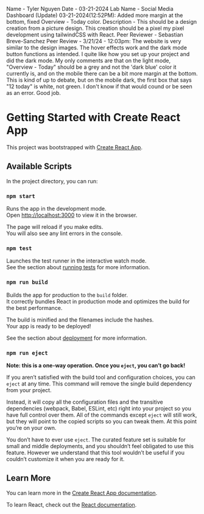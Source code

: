 Name - Tyler Nguyen
Date - 03-21-2024
Lab Name - Social Media Dashboard
(Update) 03-21-2024(12:52PM): Added more margin at the bottom, fixed Overview - Today color.
Description - This should be a design creation from a picture design. This creation should be a pixel my pixel development using tailwindCSS with React.
Peer Reviewer - Sebastian Breve-Sanchez
Peer Review - 3/21/24 - 12:03pm: The website is very similar to the design images. The hover effects work and the dark mode button functions as intended. I quite like how you set up your project and did the dark mode. My only comments are that on the light mode, "Overview - Today" should be a grey and not the 'dark blue' color it currently is, and on the mobile there can be a bit more margin at the bottom. This is kind of up to debate, but on the mobile dark, the first box that says "12 today" is white, not green. I don't know if that would cound or be seen as an error. Good job.




# Getting Started with Create React App

This project was bootstrapped with [Create React App](https://github.com/facebook/create-react-app).

## Available Scripts

In the project directory, you can run:

### `npm start`

Runs the app in the development mode.\
Open [http://localhost:3000](http://localhost:3000) to view it in the browser.

The page will reload if you make edits.\
You will also see any lint errors in the console.

### `npm test`

Launches the test runner in the interactive watch mode.\
See the section about [running tests](https://facebook.github.io/create-react-app/docs/running-tests) for more information.

### `npm run build`

Builds the app for production to the `build` folder.\
It correctly bundles React in production mode and optimizes the build for the best performance.

The build is minified and the filenames include the hashes.\
Your app is ready to be deployed!

See the section about [deployment](https://facebook.github.io/create-react-app/docs/deployment) for more information.

### `npm run eject`

**Note: this is a one-way operation. Once you `eject`, you can’t go back!**

If you aren’t satisfied with the build tool and configuration choices, you can `eject` at any time. This command will remove the single build dependency from your project.

Instead, it will copy all the configuration files and the transitive dependencies (webpack, Babel, ESLint, etc) right into your project so you have full control over them. All of the commands except `eject` will still work, but they will point to the copied scripts so you can tweak them. At this point you’re on your own.

You don’t have to ever use `eject`. The curated feature set is suitable for small and middle deployments, and you shouldn’t feel obligated to use this feature. However we understand that this tool wouldn’t be useful if you couldn’t customize it when you are ready for it.

## Learn More

You can learn more in the [Create React App documentation](https://facebook.github.io/create-react-app/docs/getting-started).

To learn React, check out the [React documentation](https://reactjs.org/).
